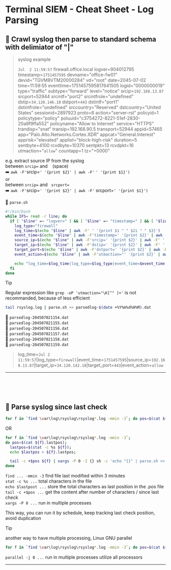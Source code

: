 # **Terminal SIEM - Cheat Sheet - Log Parsing**

## :bookmark:  **Crawl syslog then parse to standard schema with delimiator of "|"**

> syslog example
> 
> `Jul  2 11:59:57` firewall.office.local logver=904012795 timestamp=`1751457595` devname="office-fw01" devid="TGVM8VTM20000284" vd="root" date=2045-07-02 time=11:59:55 eventtime=1751457595817641505 logid="0000000019" type="traffic" subtype="forward" level="notice" srcip=`192.168.13.87` srcport=52944 srcintf="port2" srcintfrole="undefined" dstip=`34.120.146.18` dstport=`443` dstintf="port1" dstintfrole="undefined" srccountry="Reserved" dstcountry="United States" sessionid=2897923 proto=6 action="server-rst" policyid=1 policytype="policy" poluuid="c3754272-8221-51ef-2830-20a9f9ffa552" policyname="Allow to Internet" service="HTTPS" trandisp="snat" transip=192.168.90.5 transport=52944 appid=57465 app="Palo.Alto.Networks.Cortex.XDR" appcat="General.Interest" apprisk="elevated" applist="block-high-risk" duration=5 sentbyte=4100 rcvdbyte=10370 sentpkt=13 rcvdpkt=16 utmaction="`allow`" countapp=1 tz="+0000"

e.g. extract source IP from the syslog\
between `srcip=` and ` ` (space) \
:arrow_right: `awk -F'`srcip=`' '{print $2}' | awk -F'` `' '{print $1}')`\
or\
between `srcip=` and ` srcport=` \
:arrow_right: `awk -F'`srcip=`' '{print $2}' | awk -F'` srcport=`' '{print $1}')`

:page_facing_up: `parse.sh` 
```bash
#!/bin/bash
while IFS= read -r line; do
  if [ "$line" =~ "logver=" ] && [ "$line" =~ "timestamp=" ] && [ "$line" =~ "dstintfrole=" ]; then
    log_type="firewall"
    log_time=$(echo "$line" | awk -F' ' '{print $1 " " $2i " " $3}')
    event_time=$(echo "$line" | awk -F'timestamp=' '{print $2}' | awk -F' ' '{print $1}')
    source_ip=$(echo "$line" | awk -F'srcip=' '{print $2}' | awk -F' ' '{print $1}')
    target_ip=$(echo "$line" | awk -F'dstip=' '{print $2}' | awk -F' ' '{print $1}')
    target_port=$(echo "$line" | awk -F'dstport=' '{print $2}' | awk -F' ' '{print $1}')
    event_action=$(echo "$line" | awk -F'utmaction="' '{print $2}' | awk -F'" ' '{print $1}')

    echo "log_time=$log_time|log_type=$log_type|event_time=$event_time|source_ip:$source_ip|target_ip:$target_ip|target_port=$target_port|event_action:$event_action"
  fi
done
```
> [!TIP]
>Regular expression like `grep -oP 'utmaction="\K[^" ]+'` is not recommanded, because of less efficient

```bash
tail rsyslog.log | parse.sh >> parsedlog-$(date +%Y%m%d%H%M).dat
```
:page_facing_up: `parsedlog-204507021154.dat`\
:page_facing_up: `parsedlog-204507021155.dat`\
:page_facing_up: `parsedlog-204507021156.dat`\
:page_facing_up: `parsedlog-204507021157.dat`\
:page_facing_up: `parsedlog-204507021158.dat`\
:page_facing_up: `parsedlog-204507021159.dat`

> log_time=`Jul 2 11:59:57`|log_type=`firewall`|event_time=`1751457595`|source_ip=`192.168.13.87`|target_ip=`34.120.142.18`|target_port=`443`|event_action=`allow`

---
<br />
<br />
<br />

## :bookmark:  **Parse syslog since last check**
```bash
for f in `find \var\log\rsyslog\rsyslog*.log -mmin -3`; do pos=$(cat ${f}.lastpos); lastpos=$(stat -c %s ${f}); echo $lastpos > ${f}.lastpos; tail -c +$pos ${f} | xargs -P 0 -I {} sh -c 'echo "{}" | parse.sh >> parsedlog-$(date +%Y%m%d%H%M).dat'; done
```
OR
```bash
for f in `find \var\log\rsyslog\rsyslog*.log -mmin -3`;
do pos=$(cat ${f}.lastpos); 
  lastpos=$(stat -c %s ${f}); 
  echo $lastpos > ${f}.lastpos;

  tail -c +$pos ${f} | xargs -P 0 -I {} sh -c 'echo "{}" | parse.sh >> parsedlog-$(date +%Y%m%d%H%M).dat'; 
done
```
`find ... -mmin -3` find file last modified within 3 minutes\
`stat -c %s ...` total characters in the file\
`echo $lastpost ...` store the total characters as last position in the .pos file\
`tail -c +$pos ...` get the content after number of characters \/ since last check\
`xargs -P 0 ...` run in multiple processes

This way, you can run it by schedule, keep tracking last check position, avoid duplication

> [!TIP]
> another way to have multiple processing, Linux GNU parallel

```bash
for f in `find \var\log\rsyslog\rsyslog*.log -mmin -3`; do pos=$(cat ${f}.lastpos); lastpos=$(stat -c %s ${f}); echo $lastpos > ${f}.lastpos; tail -c +$pos ${f} | parallel -j 0 --pipe parse.sh >> parsedlog-$(date +%Y%m%d%H%M).dat'; done
```
`parallel -j 0 ...` run in multiple processes utilize all processors

---
